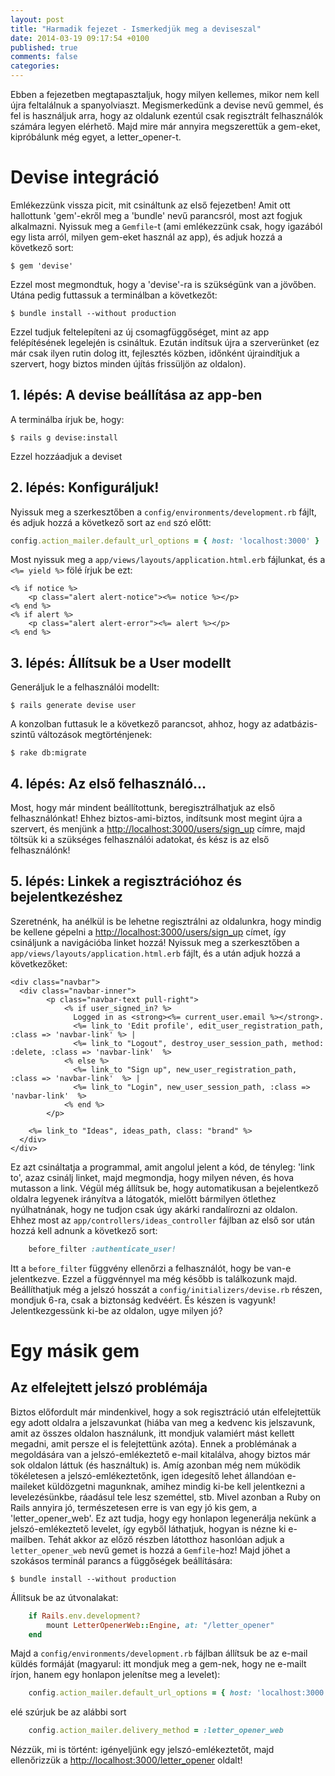 ```yaml
---
layout: post
title: "Harmadik fejezet - Ismerkedjük meg a deviseszal"
date: 2014-03-19 09:17:54 +0100
published: true
comments: false
categories:
---
```


Ebben a fejezetben megtapasztaljuk, hogy milyen kellemes, mikor nem kell újra feltalálnuk a spanyolviaszt. Megismerkedünk a devise nevű gemmel, és fel is használjuk arra, hogy az oldalunk ezentúl csak regisztrált felhasználók számára legyen elérhető. Majd mire már annyira megszerettük a gem-eket, kipróbálunk még egyet, a letter_opener-t.

<!-- more -->

# Devise integráció

Emlékezzünk vissza picit, mit csináltunk az első fejezetben! Amit ott hallottunk 'gem'-ekről meg a 'bundle' nevű parancsról, most azt fogjuk alkalmazni.
Nyissuk meg a `Gemfile`-t (ami emlékezzünk csak, hogy igazából egy lista arról, milyen gem-eket használ az app), és adjuk hozzá a következő sort:

	$ gem 'devise'

Ezzel most megmondtuk, hogy a 'devise'-ra is szükségünk van a jövőben.
Utána pedig futtassuk a terminálban a következőt:

	$ bundle install --without production

Ezzel tudjuk feltelepíteni az új csomagfüggőséget, mint az app felépítésének legelején is csináltuk.
Ezután indítsuk újra a szerverünket (ez már csak ilyen rutin dolog itt, fejlesztés közben, időnként újraindítjuk a szervert, hogy biztos minden újítás frissüljön az oldalon).

## 1. lépés: A devise beállítása az app-ben

A terminálba írjuk be, hogy:

	$ rails g devise:install

Ezzel hozzáadjuk a deviset

## 2. lépés: Konfiguráljuk!

Nyissuk meg a szerkesztőben a `config/environments/development.rb` fájlt, és adjuk hozzá a következő sort az `end` szó előtt:

``` ruby config/environments/development.rb
config.action_mailer.default_url_options = { host: 'localhost:3000' }
```

Most nyissuk meg a `app/views/layouts/application.html.erb` fájlunkat, és a `<%= yield %>` fölé írjuk be ezt:

``` erb app/views/layouts/application.html.erb
<% if notice %>
	<p class="alert alert-notice"><%= notice %></p>
<% end %>
<% if alert %>
	<p class="alert alert-error"><%= alert %></p>
<% end %>
```

## 3. lépés: Állítsuk be a User modellt

Generáljuk le a felhasználói modellt:

	$ rails generate devise user

A konzolban futtasuk le a következő parancsot, ahhoz, hogy az adatbázis-szintű változások megtörténjenek:

	$ rake db:migrate

## 4. lépés: Az első felhasználó...

Most, hogy már mindent beállítottunk, beregisztrálhatjuk az első felhasználónkat! Ehhez biztos-ami-biztos, indítsunk most megint újra a szervert, és menjünk a [http://localhost:3000/users/sign_up](http://localhost:3000/users/sign_up) címre, majd töltsük ki a szükséges felhasználói adatokat, és kész is az első felhasználónk!

## 5. lépés: Linkek a regisztrációhoz és bejelentkezéshez

Szeretnénk, ha anélkül is be lehetne regisztrálni az oldalunkra, hogy mindig be kellene gépelni a [http://localhost:3000/users/sign_up](http://localhost:3000/users/sign_up) címet, így csináljunk a navigációba linket hozzá!
Nyissuk meg a szerkesztőben a `app/views/layouts/application.html.erb` fájlt, és a <body> után adjuk hozzá a következőket:

``` erb app/views/layouts/application.html.erb
<div class="navbar">
  <div class="navbar-inner">
		<p class="navbar-text pull-right">
			<% if user_signed_in? %>
			  Logged in as <strong><%= current_user.email %></strong>.
			  <%= link_to 'Edit profile', edit_user_registration_path, :class => 'navbar-link' %> |
			  <%= link_to "Logout", destroy_user_session_path, method: :delete, :class => 'navbar-link'  %>
			<% else %>
			  <%= link_to "Sign up", new_user_registration_path, :class => 'navbar-link'  %> |
			  <%= link_to "Login", new_user_session_path, :class => 'navbar-link'  %>
			<% end %>
		</p>

  	<%= link_to "Ideas", ideas_path, class: "brand" %>
  </div>
</div>
```

Ez azt csináltatja a programmal, amit angolul jelent a kód, de tényleg: 'link to', azaz csinálj linket, majd megmondja, hogy milyen néven, és hova mutasson a link.
Végül még állítsuk be, hogy automatikusan a bejelentkező oldalra legyenek irányítva a látogatók, mielőtt bármilyen ötlethez nyúlhatnának, hogy ne tudjon csak úgy akárki randalírozni az oldalon.
Ehhez most az `app/controllers/ideas_controller` fájlban az első sor után hozzá kell adnunk a következő sort:

``` ruby app/controllers/ideas_controller.rb
	before_filter :authenticate_user!
```

Itt a `before_filter` függvény ellenőrzi a felhasználót, hogy be van-e jelentkezve. Ezzel a függvénnyel ma még később is találkozunk majd.
Beállíthatjuk még a jelszó hosszát a `config/initializers/devise.rb` részen, mondjuk 6-ra, csak a biztonság kedvéért.
És készen is vagyunk! Jelentkezgessünk ki-be az oldalon, ugye milyen jó?

# Egy másik gem

## Az elfelejtett jelszó problémája

Biztos előfordult már mindenkivel, hogy a sok regisztráció után elfelejtettük egy adott oldalra a jelszavunkat (hiába van meg a kedvenc kis jelszavunk, amit az összes oldalon használunk, itt mondjuk valamiért mást kellett megadni, amit persze el is felejtettünk azóta). Ennek a problémának a megoldására van a jelszó-emlékeztető e-mail kitalálva, ahogy biztos már sok oldalon láttuk (és használtuk) is. Amíg azonban még nem múködik tökéletesen a jelszó-emlékeztetőnk, igen idegesítő lehet állandóan e-maileket küldözgetni magunknak, amihez mindig ki-be kell jelentkezni a levelezésünkbe, ráadásul tele lesz szeméttel, stb.
Mivel azonban a Ruby on Rails annyira jó, természetesen erre is van egy jó kis gem, a 'letter_opener_web'. Ez azt tudja, hogy egy honlapon legenerálja nekünk a jelszó-emlékeztető levelet, így egyből láthatjuk, hogyan is nézne ki e-mailben.
Tehát akkor az előző részben látotthoz hasonlóan adjuk a `letter_opener_web` nevű gemet is hozzá a `Gemfile`-hoz!
Majd jöhet a szokásos terminál parancs a függőségek beállítására:

	$ bundle install --without production

Állitsuk be az útvonalakat:

``` ruby config/routes.rb
	if Rails.env.development?
		mount LetterOpenerWeb::Engine, at: "/letter_opener"
	end
```

Majd a `config/environments/development.rb` fájlban állítsuk be az e-mail küldés formáját (magyarul: itt mondjuk meg a gem-nek, hogy ne e-mailt írjon, hanem egy honlapon jelenítse meg a levelet):

``` ruby config/environments/development.rb
	config.action_mailer.default_url_options = { host: 'localhost:3000' }
```
elé szúrjuk be az alábbi sort

``` ruby config/environments/development.rb
	config.action_mailer.delivery_method = :letter_opener_web
```

Nézzük, mi is történt: igényeljünk egy jelszó-emlékeztetőt, majd ellenőrizzük a [http://localhost:3000/letter_opener](http://localhost:3000/letter_opener) oldalt!
